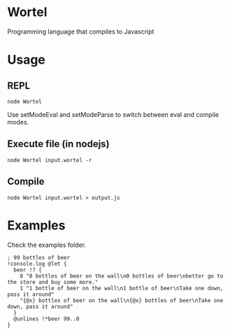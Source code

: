 Wortel
======

Programming language that compiles to Javascript

# Usage
## REPL
```
node Wortel
```
Use setModeEval and setModeParse to switch between eval and compile modes.
## Execute file (in nodejs)
```
node Wortel input.wortel -r
```
## Compile
```
node Wortel input.wortel > output.js
```

# Examples
Check the examples folder.
```
; 99 bottles of beer
!console.log @let {
  beer !? {
    0 "0 bottles of beer on the wall\n0 bottles of beer\nbetter go to the store and buy some more."
    1 "1 bottle of beer on the wall\n1 bottle of beer\nTake one down, pass it around"
    "{@x} bottles of beer on the wall\n{@x} bottles of beer\nTake one down, pass it around"
  }
  @unlines !*beer 99..0
}
```
